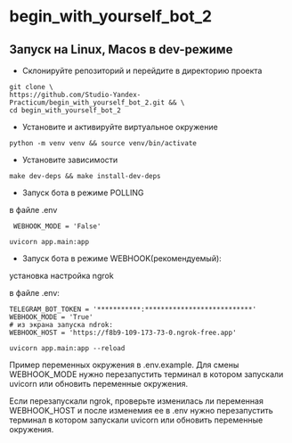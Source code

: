 # begin_with_yourself_bot_2

## Запуск на Linux, Macos в dev-режиме

- Склонируйте репозиторий и перейдите в директорию проекта

```shell
git clone \
https://github.com/Studio-Yandex-Practicum/begin_with_yourself_bot_2.git && \
cd begin_with_yourself_bot_2
```

- Установите и активируйте виртуальное окружение

```shell
python -m venv venv && source venv/bin/activate
```

- Установите зависимости

```shell
make dev-deps && make install-dev-deps
```

 - Запуск бота в режиме  POLLING
 
 в файле .env

```shell 
 WEBHOOK_MODE = 'False'
```

 ```shell
 uvicorn app.main:app
 ```

 - Запуск бота в режиме WEBHOOK(рекомендуемый):

установка наcтройка ngrok

в файле .env:

```text
TELEGRAM_BOT_TOKEN = '***********:***************************' 
WEBHOOK_MODE = 'True'
# из экрана запуска ndrok:
WEBHOOK_HOST = 'https://f8b9-109-173-73-0.ngrok-free.app' 

```

 ```shell
 uvicorn app.main:app --reload
 ```

Пример переменных окружения в .env.example.
Для смены WEBHOOK_MODE нужно перезапустить терминал в котором 
запускали uvicorn или обновить переменные окружения.

Если перезапускали ngrok, проверьте изменилась ли переменная 
WEBHOOK_HOST и после изменемия ее в .env нужно перезапустить терминал
в котором запускали uvicorn или обновить переменные окружения.
